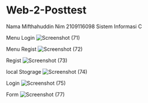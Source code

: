 # Web-2-Posttest

Nama Mifthahuddin
Nim 2109116098
Sistem Informasi C

Menu Login
![Screenshot (71)](https://user-images.githubusercontent.com/90958608/227744839-44b12a40-f334-47ae-ae1f-23f41865ff91.png)

Menu Regist
![Screenshot (72)](https://user-images.githubusercontent.com/90958608/227744877-7a40f740-3fc6-4e7a-bf22-a5c1cf9dcac1.png)

Regist
![Screenshot (73)](https://user-images.githubusercontent.com/90958608/227744899-5c0b6570-a631-4f5f-b096-f8afeab925d5.png)

local Stograge
![Screenshot (74)](https://user-images.githubusercontent.com/90958608/227744919-04a68594-2cb8-4837-b8a5-3afe4f20862c.png)

Login
![Screenshot (75)](https://user-images.githubusercontent.com/90958608/227744973-856e3b8d-aee6-44e9-a052-50adfede3251.png)


Form
![Screenshot (77)](https://user-images.githubusercontent.com/90958608/227745000-03d1d91e-a984-40d2-b942-644bab706e94.png)
